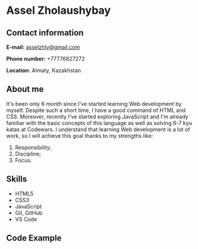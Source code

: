 # Assel Zholaushybay
## Contact information
**E-mail:** asselzhly@gmail.com

**Phone number:** +77776827272

**Location:** Almaty, Kazakhstan

## About me
It's been only 6 month since I've started learning Web development by myself. Despite such a short time, I have a good command of HTML and CSS. Moreover, recently I've started exploring JavaScript and I'm already familiar with the basic concepts of this language as well as solving 6-7 kyu katas at Codewars. 
I understand that learning Web development is a lot of work, so I will achieve this goal thanks to my strengths like: 
1. Responsibility;
2. Discipline;
3. Focus.

## Skills 
* HTML5
* CSS3
* JavaScript 
* Git, GitHub
* VS Code
## Code Example 

